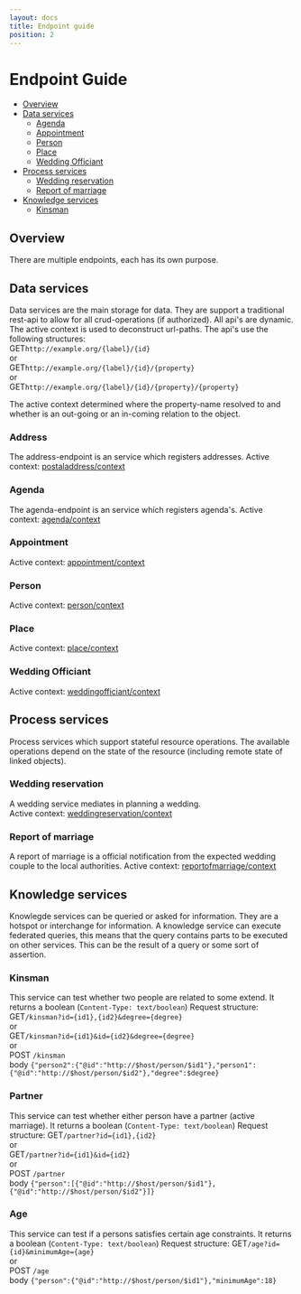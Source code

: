 ```yaml
---
layout: docs
title: Endpoint guide
position: 2
---
```


# Endpoint Guide
* [Overview](#overview)
* [Data services](#data-services)
  * [Agenda](#agenda)
  * [Appointment](#appointment)
  * [Person](#person)
  * [Place](#place)
  * [Wedding Officiant](#weddingofficiant)
* [Process services](#process-services)
  * [Wedding reservation](#wedding-reservation)
  * [Report of marriage](#report-of-marriage)
* [Knowledge services](#knowledge-services)
  * [Kinsman](#kinsman-service)
  
## Overview
There are multiple endpoints, each has its own purpose. 
## Data services
Data services are the main storage for data. 
They are support a traditional rest-api to allow for all crud-operations (if authorized).
All api's are dynamic. The active context is used to deconstruct url-paths. The api's use the following structures:  
GET```http://example.org/{label}/{id}```  
or  
GET```http://example.org/{label}/{id}/{property}```  
or  
GET```http://example.org/{label}/{id}/{property}/{property}```  
  
The active context determined where the property-name resolved to and whether is an out-going or an in-coming relation to the object.

### Address
The address-endpoint is an service which registers addresses.
Active context: [postaladdress/context](http://convenantgemeenten.nl/postaladdress/context)

### Agenda
The agenda-endpoint is an service which registers agenda's.
Active context: [agenda/context](http://convenantgemeenten.nl/agenda/context)

### Appointment
Active context: [appointment/context](http://convenantgemeenten.nl/appointment/context)

### Person
Active context: [person/context](http://convenantgemeenten.nl/person/context)

### Place
Active context: [place/context](http://convenantgemeenten.nl/place/context)

### Wedding Officiant
Active context: [weddingofficiant/context](http://convenantgemeenten.nl/weddingofficiant/context)

## Process services
Process services which support stateful resource operations. 
The available operations depend on the state of the resource (including remote state of linked objects). 

### Wedding reservation
A wedding service mediates in planning a wedding.  
Active context: [weddingreservation/context](http://convenantgemeenten.nl/weddingreservation/context)

### Report of marriage
A report of marriage is a official notification from the expected wedding couple to the local authorities.
Active context: [reportofmarriage/context](http://convenantgemeenten.nl/reportofmarriage/context)

## Knowledge services
Knowlegde services can be queried or asked for information. They are a hotspot or interchange for information. 
A knowledge service can execute federated queries, this means that the query contains parts to be executed on other services. 
This can be the result of a query or some sort of assertion.

### Kinsman
This service can test whether two people are related to some extend. 
It returns a boolean (```Content-Type: text/boolean```)
Request structure:
GET```/kinsman?id={id1},{id2}&degree={degree}```  
or  
GET```/kinsman?id={id1}&id={id2}&degree={degree}```  
or  
POST ```/kinsman```  
body ```{"person2":{"@id":"http://$host/person/$id1"},"person1":{"@id":"http://$host/person/$id2"},"degree":$degree}```

### Partner
This service can test whether either person have a partner (active marriage).
It returns a boolean (```Content-Type: text/boolean```)
Request structure:
GET```/partner?id={id1},{id2}```  
or  
GET```/partner?id={id1}&id={id2}```  
or  
POST ```/partner```  
body ```{"person":[{"@id":"http://$host/person/$id1"},{"@id":"http://$host/person/$id2"}]}```

### Age
This service can test if a persons satisfies certain age constraints.
It returns a boolean (```Content-Type: text/boolean```)
Request structure:
GET```/age?id={id}&minimumAge={age}```  
or  
POST ```/age```  
body ```{"person":{"@id":"http://$host/person/$id1"},"minimumAge":18}```